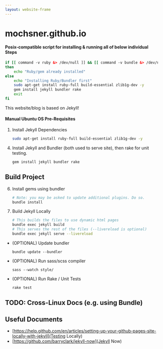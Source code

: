 ```yaml
---
layout: website-frame
---
```

# mochsner.github.io

#### Posix-compatible script for installing & running all of below individual Steps
```bash
if [[ command -v ruby &> /dev/null ]] && [[ command -v bundle &> /dev/null ]]
then
    echo "Ruby/gem already installed"
else
    echo "Installing Ruby/Bundler first"
    sudo apt-get install ruby-full build-essential zlib1g-dev -y
    gem install jekyll bundler rake
    exit
fi

```
This website/blog is based on Jekyll!

#### Manual Ubuntu OS Pre-Requisites

1. Install Jekyll Dependencies

    ```bash
    sudo apt-get install ruby-full build-essential zlib1g-dev -y
    ```

<!-- 3. Setup Gem Installation Directory

    ```bash
    echo '# Install Ruby Gems to ~/gems' >> ~/.bashrc
    echo 'export GEM_HOME="$HOME/gems"' >> ~/.bashrc
    echo 'export PATH="$HOME/gems/bin:$PATH"' >> ~/.bashrc
    source ~/.bashrc
    ``` -->

4. Install Jekyll and Bundler (both used to serve site), then rake for unit testing.

    ```bash
    gem install jekyll bundler rake
    ```

## Build Project


6. Install gems using bundler

    ```bash
    # Note: you may be asked to update additional plugins. Do so.
    bundle install
    ```

9.  Build Jekyll Locally

    ```bash
    # This builds the files to use dynamic html pages
    bundle exec jekyll build
    # This serves the rest of the files (--livereload is optional)
    bundle exec jekyll serve --livereload
    ```

- (OPTIONAL) Update bundler
    
    ```
    bundle update --bundler
    ```

- (OPTIONAL) Run sass/scss compiler

    ```cli
    sass --watch style/
    ```

- (OPTIONAL) Run Rake / Unit Tests

    ```bash
    rake test
    ```

## TODO: Cross-Linux Docs (e.g. using Bundle)

## Useful Documents

* [https://help.github.com/en/articles/setting-up-your-github-pages-site-locally-with-jekyll](Testing Locally)
* [https://github.com/barryclark/jekyll-now](Jekyll Now)
